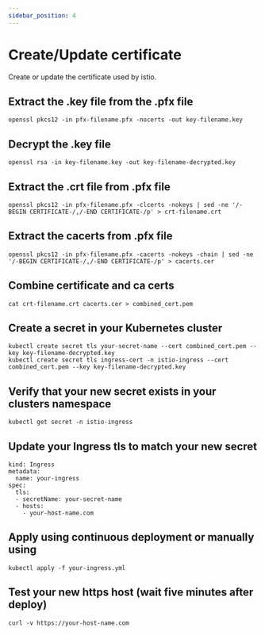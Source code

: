 ```yaml
---
sidebar_position: 4
---
```


# Create/Update certificate
Create or update the certificate used by istio.

## Extract the .key file from the .pfx file
```
openssl pkcs12 -in pfx-filename.pfx -nocerts -out key-filename.key
```
## Decrypt the .key file
```
openssl rsa -in key-filename.key -out key-filename-decrypted.key
```
## Extract the .crt file from .pfx file
```
openssl pkcs12 -in pfx-filename.pfx -clcerts -nokeys | sed -ne '/-BEGIN CERTIFICATE-/,/-END CERTIFICATE-/p' > crt-filename.crt
```
## Extract the cacerts from .pfx file
```
openssl pkcs12 -in pfx-filename.pfx -cacerts -nokeys -chain | sed -ne '/-BEGIN CERTIFICATE-/,/-END CERTIFICATE-/p' > cacerts.cer
```
## Combine certificate and ca certs
```
cat crt-filename.crt cacerts.cer > combined_cert.pem
```
##  Create a secret in your Kubernetes cluster
```
kubectl create secret tls your-secret-name --cert combined_cert.pem --key key-filename-decrypted.key
kubectl create secret tls ingress-cert -n istio-ingress --cert combined_cert.pem --key key-filename-decrypted.key
```
## Verify that your new secret exists in your clusters namespace
```
kubectl get secret -n istio-ingress
```
## Update your Ingress tls to match your new secret
```
kind: Ingress
metadata:
  name: your-ingress
spec:
  tls:
  - secretName: your-secret-name      
  - hosts: 
    - your-host-name.com
```
## Apply using continuous deployment or manually using
```
kubectl apply -f your-ingress.yml
```
## Test your new https host (wait five minutes after deploy)
```
curl -v https://your-host-name.com
```
